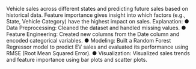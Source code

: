 Vehicle sales across different states and predicting future sales based on historical
data. Feature importance gives insight into which factors (e.g., State, Vehicle
Category) have the highest impact on sales.
Explanation:
● Data Preprocessing: Cleaned the dataset and handled missing values.
● Feature Engineering: Created new columns from the Date column and
encoded categorical variables.
● Modeling: Built a Random Forest Regressor model to predict EV sales and
evaluated its performance using RMSE (Root Mean Squared Error).
● Visualization: Visualized sales trends and feature importance using bar plots
and scatter plots.
